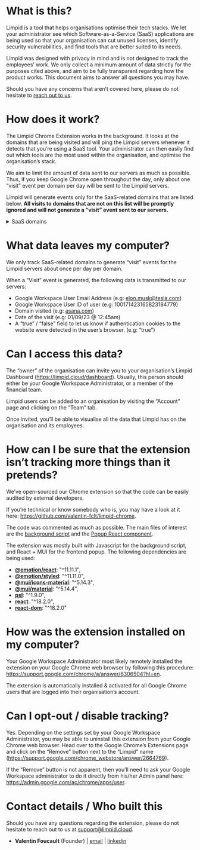 # What is this?

Limpid is a tool that helps organisations optimise their tech stacks. We let your administrator see which Software-as-a-Service (SaaS) applications are being used so that your organisation can cut unused licenses, identify security vulnerabilities, and find tools that are better suited to its needs.

Limpid was designed with privacy in mind and is not designed to track the employees’ work. We only collect a minimum amount of data strictly for the purposes cited above, and aim to be fully transparent regarding how the product works. This document aims to answer all questions you may have.

Should you have any concerns that aren’t covered here, please do not hesitate to [reach out to us](mailto:support@limpid.cloud).

# How does it work?

The Limpid Chrome Extension works in the background. It looks at the domains that are being visited and will ping the Limpid servers whenever it detects that you’re using a SaaS tool. Your administrator can then easily find out which tools are the most used within the organisation, and optimise the organisation’s stack.

We aim to limit the amount of data sent to our servers as much as possible. Thus, if you keep Google Chrome open throughout the day, only about one “visit” event per domain per day will be sent to the Limpid servers.

Limpid will generate events only for the SaaS-related domains that are listed below. **All visits to domains that are not on this list will be promptly ignored and will not generate a “visit” event sent to our servers.**

<details>
  <summary>SaaS domains</summary>
  '0xcert.org',
  '100hires.com',
  '10to8.com',
  '11sight.com',
  '12dsynergy.com',
  '17hats.com',
  '1edisource.com',
  '1password.com',
  '1pointinteractive.com',
  '24cevent.com',
  '24sessions.com',
  '24sevenoffice.com',
  '2steps.io',
  '360learning.com',
  '3clogic.com',
  '3cx.com',
  '3dquickplan.com',
  '3ds.com',
  '4mdg.com.br',
  '6clicks.com',
  '7shifts.com',
  '800response.com',
  '8x8.com',
  'a1enterprise.com',
  'abas-usa.com',
  'abine.com',
  'abowire.com',
  'absorblms.com',
  'abtasty.com',
  'abtesting.ai',
  'abyssale.com',
  'academyofmine.com',
  'acadle.com',
  'accelo.com',
  'accessibe.com',
  'accessplanit.com',
  'accordium.com',
  'accordlms.com',
  'accountingseed.com',
  'acctivate.com',
  'accuranker.com',
  'acefone.com',
  'acesoft.com',
  'acobot.ai',
  'acom.com',
  'acquia.com',
  'acrolinx.com',
  'acronis.com',
  'act-on.com',
  'act.com',
  'actito.com',
  'activation-studio.com',
  'activecampaign.com',
  'activecollab.com',
  'activeconversion.com',
  'activedemand.com',
  'activeprospect.com',
  'activetrail.com',
  'activitymessenger.com',
  'activtrak.com',
  'acumatica.com',
  'acumbamail.com',
  'adaoncloud.com',
  'adcreative.ai',
  'addsearch.com',
  'ademero.com',
  'adevi.io',
  'adhook.io',
  'adilo.com',
  'adjyle.com',
  'adobe.com',
  'adp.com',
  'adplorer.com',
  'adriel.io',
  'adsalesgenius.com',
  'adsaver.ua',
  'advancedcsg.net',
  'advantive.com',
  'adverity.com',
  'advisorstream.com',
  'advsyscon.com',
  'affise.com',
  'agari.com',
  'agency360.io',
  'agencyanalytics.com',
  'agencybloc.com',
  'agentleadpros.com',
  'agileblue.com',
  'agilecrm.com',
  'agiled.app',
  'agiloft.com',
  'agorainvestor.com',
  'agrawdata.com',
  'agrello.id',
  'aha.io',
  'ahrefs.com',
  'aimbetter.com',
  'aims.ai',
  'airbrake.io',
  'aircall.io',
  'airmanual.co',
  'airtable.com',
  'ais-web.com',
  'aiseo.ai',
  'aitrillion.com',
  'aiveo.ca',
  'akeneo.com',
  'akerolabs.com',
  'akeron.com',
  'albato.com',
  'albert.ai',
  'alboompro.com',
  'alertbot.com',
  'alertlogic.com',
  'alfresco.com',
  'algolia.com',
  'allocations.com',
  'alloysoftware.com',
  'allsorter.com',
  'allvuesystems.com',
  'alobees.com',
  'alphaservesp.com',
  'altair.com',
  'altamirahrm.com',
  'alternativesoft.com',
  'alteryx.com',
  'altospam.com',
  'altova.com',
  'altshare.com',
  'alumio.com',
  'amaka.com',
  'amandaai.com',
  'amazon.com',
  'amberscript.com',
  'amitego.com',
  'amiya.co.jp',
  'amplitude.com',
  'ams-photo-software.com',
  'anakage.com',
  'andromo.com',
  'animaapp.com',
  'animaker.com',
  'anodot.com',
  'answerrocket.com',
  'ansys.com',
  'anthology.com',
  'anyword.com',
  'apiant.com',
  'apiworx.com',
  'apix-drive.com',
  'apollo.io',
  'app-press.com',
  'appannie.com',
  'appen.com',
  'appfluence.com',
  'appfolioinvestmentmanagement.com',
  'appfusions.com',
  'appgate.com',
  'apphive.io',
  'appit4travel.com',
  'applicantpro.com',
  'applicantstack.com',
  'applixure.com',
  'apploi.com',
  'appmachine.com',
  'appmaker.xyz',
  'appmaster.io',
  'appomni.com',
  'appsatcloud.com',
  'appsbar.com',
  'appsecphoenix.com',
  'appsflyer.com',
  'appsheet.com',
  'appsignal.com',
  'appstylo.com',
  'apptega.com',
  'apptivo.com',
  'appviewx.com',
  'appypie.com',
  'appytech.it',
  'aprenet.es',
  'apryse.com',
  'apspayroll.com',
  'aptean.com',
  'aquent.com',
  'aquilon.com',
  'arca24.com',
  'arcanite.com.au',
  'archdesk.com',
  'archicrypt.de',
  'arcoro.com',
  'arcturustech.com',
  'arena.im',
  'aritic.com',
  'arlo.co',
  'artboard.studio',
  'articlefiesta.com',
  'artify.co',
  'artlist.io',
  'arvia.tech',
  'asana.com',
  'asinfo.com.ec',
  'asite.com',
  'askbrian.ai',
  'askjarvis.io',
  'askspoke.com',
  'aspg.com',
  'assessteam.com',
  'astera.com',
  'asteria.com',
  'atatus.com',
  'atera.com',
  'atlantic.net',
  'atlasmic.com',
  'atlassian.com',
  'atomicreach.com',
  'atos.net',
  'attendease.com',
  'attentive.com',
  'attributionapp.com',
  'au10tix.com',
  'audience-advantage.com',
  'aumni.fund',
  'aurea.com',
  'auryc.com',
  'auth0.com',
  'authlogics.com',
  'authoritas.com',
  'authsignal.com',
  'autocene.com',
  'autodesk.com',
  'automai.com',
  'automanager.com',
  'automationanywhere.com',
  'autoraptor.com',
  'avast.com',
  'avatier.com',
  'avature.net',
  'avaya.com',
  'avaza.com',
  'avidian.com',
  'avionte.com',
  'avochato.com',
  'avokaado.io',
  'awarego.com',
  'awarehq.com',
  'aweber.com',
  'awesomemotive.com',
  'axcient.com',
  'axcrypt.net',
  'axelor.com',
  'axerosolutions.com',
  'axioconcept.com',
  'axonic.net',
  'axonify.com',
  'axonius.com',
  'ayoa.com',
  'aysling.com',
  'azuredesk.co',
  'b2bgateway.net',
  'b2chat.io',
  'babelway.com',
  'backlight.dev',
  'backstopsolutions.com',
  'backupassist.com',
  'badgermapping.com',
  'badil.it',
  'bamboohr.com',
  'bannerboo.com',
  'banuba.com',
  'banyansecurity.io',
  'barco.com',
  'barkly.com',
  'barracuda.com',
  'basecamp.com',
  'bastionpass.com',
  'baxonsolutions.com',
  'bazo.io',
  'beaglesecurity.com',
  'beautiful.ai',
  'beefree.io',
  'beehivr.com',
  'beekeeper.io',
  'beepquest.com',
  'befunky.com',
  'belarc.com',
  'benchmarkemail.com',
  'benchmarkone.com',
  'bernieportal.com',
  'berrycast.com',
  'bespinlabs.com',
  'bettercloud.com',
  'betterproposals.io',
  'betterreports.com',
  'betterteam.com',
  'beyondidentity.com',
  'beyondtrust.com',
  'bigbluebutton.org',
  'bigcontacts.com',
  'bigin.com',
  'biglelegal.com',
  'bigmailer.io',
  'bigmarker.com',
  'bigtime.net',
  'billage.es',
  'billygrace.com',
  'binarymark.com',
  'bind.com.mx',
  'bindle.io',
  'bio-key.com',
  'biosig-id.com',
  'birdviewpsa.com',
  'bitdefender.com',
  'bitium.com',
  'bitrix24.com',
  'bitwarden.com',
  'bizautomation.com',
  'bizdata360.com',
  'bizimply.com',
  'bizlibrary.com',
  'bizmake.jp',
  'bizneo.com',
  'biznessapps.com',
  'bizzabo.com',
  'blackboard.com',
  'blackpointcyber.com',
  'blesk.ca',
  'bling.com.br',
  'blinksession.com',
  'bloomfire.com',
  'bloomreach.com',
  'blueboard.com',
  'blueink.com',
  'bluelinkerp.com',
  'bluenotesoftware.com',
  'bluescape.com',
  'blueskyelearn.com',
  'bluewinston.com',
  'blumira.com',
  'bmc.com',
  'board.com',
  'boardable.com',
  'boardvantage.com',
  'boltsaas.com',
  'bombbomb.com',
  'bookkeep.com',
  'boolebox.com',
  'boolv.tech',
  'boomi.com',
  'boomtownroi.com',
  'boondmanager.com',
  'boss-solutions.com',
  'botmind.io',
  'botmock.com',
  'botpress.com',
  'botstar.com',
  'box.com',
  'bqe.com',
  'brafton.com',
  'brainasoft.com',
  'braincert.com',
  'brainstorminc.com',
  'branch.io',
  'brandcrowd.com',
  'brandfolder.com',
  'brandlive.com',
  'brandwatch.com',
  'bravostudio.app',
  'breakcold.com',
  'breezy.hr',
  'brightedge.com',
  'brighthr.com',
  'brightinfo.com',
  'brightmove.com',
  'brightpearl.com',
  'briohr.com',
  'brivo.com',
  'broadcom.com',
  'brosix.com',
  'bryj.ai',
  'bspk.com',
  'btbventure.com',
  'bubble.io',
  'buffer.com',
  'builder.ai',
  'buildertrend.com',
  'buildfire.com',
  'buildpiper.com',
  'builtforteams.com',
  'bullhorn.com',
  'bunkerdb.com',
  'bunnyshell.com',
  'butterfly.ai',
  'buybuddy.co',
  'buzzboard.com',
  'buzzcast.com',
  'bynder.com',
  'bytedance.com',
  'bytescout.com',
  'byteseal.in',
  'bytraject.com',
  'c3m.io',
  'caazam.com',
  'cacti.net',
  'cadtalk.com',
  'caisoft.com',
  'cakeequity.com',
  'calamari.io',
  'calixa.io',
  'callaction.co',
  'callcenterstudio.com',
  'camdevelopment.com',
  'campaignmonitor.com',
  'campudus.com',
  'canapii.com',
  'canddi.com',
  'canfigure.net',
  'caniaserp.com',
  'caniphish.com',
  'canny.io',
  'canva.com',
  'canvasdraw.com',
  'canvasgfx.com',
  'canvasplanner.com',
  'capacity.com',
  'capboard.io',
  'capdesk.com',
  'caphyon.com',
  'capiche.io',
  'capsulecrm.com',
  'careerbuilder.com',
  'careerplug.com',
  'carta.com',
  'carto.com',
  'carts.guru',
  'cartstack.com',
  'casecamp.com',
  'casetext.com',
  'caspio.com',
  'cast.ai',
  'catonetworks.com',
  'catsone.com',
  'cauliflower.ai',
  'cayzu.com',
  'cdata.com',
  'cdesk.in',
  'cdkglobal.com',
  'ceeview.com',
  'cegid.com',
  'ceipal.com',
  'celigo.com',
  'celoxis.com',
  'celtra.com',
  'celum.com',
  'cerego.com',
  'ceridian.com',
  'ceropapel.mx',
  'ceros.com',
  'certainly.io',
  'certeurope.fr',
  'certinia.com',
  'cetecerp.com',
  'cezannehr.com',
  'cgsinc.com',
  'chamilo.org',
  'channable.com',
  'chanty.com',
  'chartbeat.com',
  'chartmogul.com',
  'chasma.io',
  'chatmeter.com',
  'checkmarx.com',
  'chef.io',
  'cheq.ai',
  'chilipiper.com',
  'choicely.com',
  'chronus.com',
  'churnzero.com',
  'ci-hub.com',
  'cidaas.com',
  'cin7.com',
  'cincel.digital',
  'cirrusinsight.com',
  'cisco.com',
  'cision.com',
  'claravine.com',
  'claris.com',
  'claritee.io',
  'claritysoft.com',
  'classe365.com',
  'classroomscreen.com',
  'cleancloud.io',
  'clearcompany.com',
  'clearpointstrategy.com',
  'clearscope.io',
  'clearslide.com',
  'cleartouch.in',
  'cleo.com',
  'clever-cloud.com',
  'cleverads.com',
  'clevermaps.io',
  'cleverstaff.net',
  'clevertap.com',
  'clicdata.com',
  'click2mail.com',
  'clickableLink',
  'clickdesigns.com',
  'clickdesk.com',
  'clickfunnels.com',
  'clickmeeting.com',
  'clicksign.com',
  'clicktale.com',
  'clicktime.com',
  'clickup.com',
  'clickworker.com',
  'cliengo.com',
  'clientpoint.net',
  'clipperz.is',
  'clixtell.com',
  'clockit.io',
  'clockshark.com',
  'close.com',
  'cloud-elements.com',
  'cloud.com',
  'cloud.google.com',
  'cloudboxinc.com',
  'cloudbric.com',
  'cloudcall.com',
  'cloudcodes.com',
  'cloudflare.com',
  'cloudm.co',
  'cloudmonix.com',
  'cloudnowtech.com',
  'cloudpresenter.com',
  'cloudradial.com',
  'cloudwize.io',
  'club-os.com',
  'clubhouse.io',
  'clumio.com',
  'clustdoc.com',
  'cluvio.com',
  'cmicglobal.com',
  'cnvs.online',
  'coastapp.com',
  'cocosign.com',
  'codaintelligence.com',
  'code-troopers.com',
  'codemash.io',
  'codescene.com',
  'codesignal.com',
  'codoozer.com',
  'cognigy.com',
  'cohesity.com',
  'coho.ai',
  'coi.ng',
  'coins-global.com',
  'collaboard.app',
  'collavate.com',
  'collegeone.net',
  'combohr.com',
  'comcast.com',
  'comeet.com',
  'comet.ml',
  'cometbackup.com',
  'comm100.com',
  'commandbar.com',
  'commercient.com',
  'commonoffice.com',
  'communitybrands.com',
  'competitors.app',
  'compliancy-group.com',
  'comptrak.com',
  'computerguidance.com',
  'computershare.com',
  'computrabajo.com',
  'comscore.com',
  'conceptboard.com',
  'conceptomovil.com',
  'concordnow.com',
  'conductor.com',
  'conectasuite.com',
  'conexed.com',
  'confetti.events',
  'conga.com',
  'connectandsell.com',
  'connecteam.com',
  'connectif.ai',
  'connective.eu',
  'connectpointz.com',
  'connectwise.com',
  'conquer.io',
  'conrep.com',
  'consolto.com',
  'consolve.com',
  'constapps.com',
  'constructiononline.com',
  'contactmonkey.com',
  'contactpigeon.com',
  'contactually.com',
  'conte.ai',
  'contentful.com',
  'contentin.io',
  'contentkingapp.com',
  'contently.com',
  'contentpace.com',
  'contentsquare.com',
  'contentstudio.io',
  'contractbook.com',
  'contractify.be',
  'contractsafe.com',
  'conversios.io',
  'convertapi.com',
  'convertcart.com',
  'convertize.com',
  'convertkit.com',
  'convex.com',
  'convirza.com',
  'convoso.com',
  'coorpacademy.com',
  'coosto.com',
  'copilotai.com',
  'copper.com',
  'copy.ai',
  'copymate.app',
  'corefactors.in',
  'corel.com',
  'cornerstoneondemand.com',
  'coro.net',
  'corpia.com.br',
  'corporify.com',
  'coschedule.com',
  'couchbase.com',
  'count.ly',
  'counta.com',
  'counterpath.com',
  'covve.com',
  'cozyroc.com',
  'crankwheel.com',
  'crashplan.com',
  'crazyegg.com',
  'creabl.com',
  'creacompo.com',
  'creasquare.io',
  'creatio.com',
  'creativeedgesoftware.com',
  'creatopy.com',
  'crelate.com',
  'crello.com',
  'crestsolution.com',
  'crewapp.com',
  'crisp.chat',
  'criteriacorp.com',
  'crono.one',
  'crowdstrike.com',
  'cruiserinteractive.com.au',
  'cultureamp.com',
  'currentware.com',
  'customappbuild.com',
  'customer.io',
  'customerly.io',
  'customers.ai',
  'cuvama.com',
  'cvviz.com',
  'cyberark.com',
  'cybeready.com',
  'cyberfox.com',
  'cyberhoot.com',
  'cyberimpact.com',
  'cyberoo.com',
  'cyclr.com',
  'cygnet-infotech.com',
  'cylance.com',
  'cylock.tech',
  'cypherlearning.com',
  'cystack.net',
  'cytecsolutions.com',
  'd-velop.de',
  'd2l.com',
  'd3mnetworks.com',
  'daappa.com',
  'dailybot.com',
  'dailymotion.com',
  'daisee.com',
  'daito.io',
  'dameware.com',
  'darktrace.com',
  'dashlane.com',
  'dashly.io',
  'data-be.at',
  'databloom.ai',
  'databox.com',
  'dataddo.com',
  'datadoghq.com',
  'datadome.co',
  'datafeedwatch.com',
  'dataiku.com',
  'datamarket.com.tr',
  'datapine.com',
  'dataroid.com',
  'datastories.com',
  'datingsoftware.com',
  'datylon.com',
  'daxium.com',
  'daxtra.com',
  'dbeaver.com',
  'dbxtra.com',
  'dcatalog.com',
  'dealertrack.com',
  'dealfront.com',
  'dealroom.net',
  'debmedia.com',
  'deel.com',
  'deepbrain.io',
  'deepl.com',
  'deepser.com',
  'dekkosecure.com',
  'delesign.com',
  'delinea.com',
  'deliveryslip.com',
  'deltek.com',
  'deluxe.com',
  'demandjump.com',
  'demodesk.com',
  'demopad.com',
  'deon.de',
  'deputy.com',
  'descartes.com',
  'describely.ai',
  'deselect.io',
  'designbold.com',
  'designcap.com',
  'designer.io',
  'designimo.com',
  'designkiki.com',
  'designrr.io',
  'designs.ai',
  'designwizard.com',
  'desk-net.com',
  'deskera.com',
  'deskero.com',
  'deskpro.com',
  'desku.io',
  'desygner.com',
  'devada.com',
  'devart.com',
  'devolutions.net',
  'devtodev.com',
  'dflabs.com',
  'dglegacy.com',
  'dialpad.com',
  'didacte.com',
  'diezsoftware.com',
  'digdash.com',
  'digio.in',
  'digioh.com',
  'digisigner.com',
  'digistre.com',
  'digitalbulls.com',
  'digitalchalk.com',
  'digitalsamba.com',
  'digitalsignage-templates.com',
  'digstack.com',
  'dineflow.se',
  'direction.com',
  'directmailmac.com',
  'directus.io',
  'discoveredats.com',
  'divvyhq.com',
  'dixa.com',
  'dloop.co',
  'dnif.it',
  'dnsfilter.com',
  'docebo.com',
  'dochipo.com',
  'docova.com',
  'docparser.com',
  'docsales.com',
  'docsend.com',
  'docsify.net',
  'docuphase.com',
  'docuscanpro.com',
  'docusign.com',
  'docuware.com',
  'docverify.com',
  'doist.com',
  'dojoit.com',
  'dolibarr.org',
  'domo.com',
  'donedone.com',
  'donesafe.com',
  'dooly.ai',
  'dotcom-monitor.com',
  'dotdigital.com',
  'dotimely.com',
  'dotin.us',
  'doubleclick.net',
  'douncommongood.com',
  'draft.io',
  'draftbit.com',
  'dragapp.com',
  'dreamapply.com',
  'dreamdata.io',
  'dreamfactory.com',
  'drift.com',
  'drip.com',
  'drivepassword.com',
  'drivestrike.com',
  'droconut.com',
  'dropbox.com',
  'droplet.io',
  'droptrack.com',
  'dru-id.com',
  'druva.com',
  'dteckt.com',
  'dubb.com',
  'duolingo.com',
  'dxo.com',
  'dxr.co.jp',
  'dynamosoftware.com',
  'dynatrace.com',
  'e-days.com',
  'e-sign.co.uk',
  'e-trust.com.br',
  'eagle.cool',
  'ease.com',
  'easel.ly',
  'easil.com',
  'easy-lms.com',
  'easyflow.io',
  'easyhire.me',
  'easyvista.com',
  'eatngage.com',
  'ebanqo.com',
  'ebasetech.com',
  'ebsta.com',
  'echo360.com',
  'echobox.com',
  'echolon.de',
  'ecisolutions.com',
  'eclincher.com',
  'ecosystems.us',
  'ecounterp.com',
  'eddy.com',
  'edmingle.com',
  'edsby.com',
  'edudip.com',
  'edvance360.com',
  'edx.org',
  'efaxcorporate.com',
  'efficy.com',
  'efirma.com',
  'efrontlearning.com',
  'egnyte.com',
  'ehabilis.es',
  'eiplat.com',
  'ekr.it',
  'elabnext.com',
  'elastic.co',
  'elasticemail.com',
  'elay.io',
  'eldison.com',
  'elecosoft.com',
  'electric.ai',
  'electroneek.com',
  'elephas.app',
  'elevatus.io',
  'elisiontec.com',
  'eliteseller.com',
  'ellucian.com',
  'elm.dev',
  'elmosoftware.com.au',
  'elmstreettechnology.com',
  'eloomi.com',
  'elsaspeak.com',
  'eluvium.info',
  'elysys.com',
  'emaillistverify.com',
  'emailmanager.com',
  'emailoctopus.com',
  'embluemail.com',
  'emclient.com',
  'emfluence.com',
  'emlen.io',
  'employeenavigator.com',
  'employmenthero.com',
  'empowerid.com',
  'empuls.io',
  'emudhra.com',
  'enadoc.com',
  'encharge.io',
  'encodable.com',
  'encyro.com',
  'engagebay.com',
  'engagedly.com',
  'engagez.com',
  'enginsight.com',
  'engomo.com',
  'enhancesoft.com',
  'enpass.io',
  'ensodata.com',
  'enterpryze.com',
  'entriwise.com',
  'entrust.com',
  'envato.com',
  'envoke.com',
  'epaypolicy.com',
  'epicor.com',
  'eploy.co.uk',
  'epromis.net',
  'epsagon.com',
  'epssw.com',
  'eqs.com',
  'equally.ai',
  'equify.eu',
  'equityeffect.com',
  'equp.com',
  'eqvista.com',
  'ermetic.com',
  'erpag.com',
  'escala.com',
  'esecuredocs.com',
  'eset.com',
  'eskill.com',
  'esmgrp.com',
  'esofttools.com',
  'espatial.com',
  'esri.com',
  'essentialpim.com',
  'estoremedia.com',
  'eurostepdigital.com',
  'evalinator.com',
  'evenium.com',
  'eventonapp.com',
  'eventtia.com',
  'evernote.com',
  'eversign.com',
  'evie.ai',
  'evisions.com',
  'evolv.ai',
  'evolveip.net',
  'evolveum.com',
  'evyy.net',
  'eway-crm.com',
  'exceed.ai',
  'excelway.co',
  'exelare.com',
  'exelatech.com',
  'exgen.co.jp',
  'exoplatform.com',
  'exostar.com',
  'expandable.com',
  'expertvoice.com',
  'explorance.com',
  'exponentiateam.com',
  'extellio.com',
  'extensiv.com',
  'extrahop.com',
  'eyeson.team',
  'eztalks.com',
  'fabricadeaplicativos.com.br',
  'facebook.com',
  'facelift-bbt.com',
  'faceup.com',
  'factorialhr.com',
  'factors.ai',
  'farseer.io',
  'fastpasscorp.com',
  'faveohelpdesk.com',
  'favro.com',
  'fbapp.us',
  'fcx.com.au',
  'feedly.com',
  'feedonomics.com',
  'feedotter.com',
  'fellow.app',
  'feriavirtualweb.co',
  'fieldservio.com',
  'fieldshare.io',
  'figma.com',
  'figure.com',
  'fileinvite.com',
  'filestage.io',
  'finlab.com',
  'finlistics.com',
  'finotes.com',
  'firealpaca.com',
  'firedrum.com',
  'firefishsoftware.com',
  'fireflyapp.com',
  'firmex.com',
  'firmwater.com',
  'firstscreenme.com',
  'fishbowlinventory.com',
  'fivetran.com',
  'flagsmith.com',
  'flashstart.com',
  'flatfrog.com',
  'fleep.io',
  'flexitive.com',
  'flinto.com',
  'flippingbook.com',
  'flipsnack.com',
  'float.com',
  'flock.co',
  'flockjay.com',
  'flodesk.com',
  'floreysoft.net',
  'flowapp.com',
  'flowbooster.io',
  'flowfinity.com',
  'flowlu.com',
  'flowpaper.com',
  'flowup.com',
  'fluix.io',
  'focalscope.com',
  'focussoftnet.com',
  'foleon.com',
  'followupcrm.com',
  'forestadmin.com',
  'forgerock.com',
  'forghetti.com',
  'form.com',
  'formalms.org',
  'formdr.com',
  'formotus.com',
  'formsonfire.com',
  'formstack.com',
  'fornetix.com',
  'forterro.com',
  'fortinet.com',
  'fortra.com',
  'fortress-identity.com',
  'fotor.com',
  'fountain.com',
  'fourth.com',
  'foxhire.com',
  'foxitsoftware.com',
  'foxpass.com',
  'framework360.it',
  'franconnect.com',
  'frappe.io',
  'frase.io',
  'freeagentcrm.com',
  'freeconferencecall.com',
  'freedcamp.com',
  'freepikcompany.com',
  'freshlime.com',
  'freshmail.com',
  'freshworks.com',
  'frizbit.com',
  'froged.ai',
  'front.com',
  'frontegg.com',
  'fullcontact.com',
  'fuller-inc.com',
  'fullfree.jp',
  'fullstory.com',
  'functionfox.com',
  'functionpoint.com',
  'fundrbird.com',
  'funnel.io',
  'funnelscience.com',
  'funnelytics.io',
  'furious-squad.com',
  'fusionauth.io',
  'futureblink.com',
  'ga-insights.com',
  'gaconnector.com',
  'gain.pro',
  'gainapp.com',
  'gainsight.com',
  'galileosuite.com',
  'galorath.com',
  'gammadyne.com',
  'ganttpro.com',
  'ganttproject.biz',
  'gatekeepersecurity.com',
  'gatlabs.com',
  'gcorelabs.com',
  'geckoboard.com',
  'geekbot.io',
  'geetest.com',
  'genei.io',
  'genesys.com',
  'geniuserp.com',
  'germainux.com',
  'gestionalesulweb.it',
  'gestionix.com',
  'getaccept.com',
  'getadministrate.com',
  'getastra.com',
  'getbeamer.com',
  'getcake.com',
  'getcanopy.com',
  'getcardify.com',
  'getcaret.com',
  'getcloudapp.com',
  'getcompass.ai',
  'getedara.com',
  'getflow.com',
  'getgist.com',
  'getgrasp.com',
  'getguru.com',
  'getharvest.com',
  'gethorizon.net',
  'getid.ee',
  'getinsign.de',
  'getk3.com',
  'getkahoot.com',
  'getmailbird.com',
  'getmanta.com',
  'getquickpass.com',
  'getresponse.com',
  'getscl.com',
  'getscreen.me',
  'getsignature.com.au',
  'getsling.com',
  'getsocial.io',
  'getvymo.com',
  'getweave.com',
  'ghostery.com',
  'gimp.org',
  'gitguardian.com',
  'github.com',
  'gitlab.com',
  'givainc.com',
  'gladly.com',
  'glassboxdigital.com',
  'glasshive.com',
  'glew.io',
  'glisser.com',
  'globacap.com',
  'globalmeet.com',
  'globalshares.com',
  'globalshopsolutions.com',
  'globalsuite.es',
  'globi.ca',
  'glorify.com',
  'glueup.com',
  'gmass.co',
  'gmelius.com',
  'go-maestro.com',
  'go2vanguard.com',
  'go4clic.com',
  'gobrunch.com',
  'goconsensus.com',
  'godaddy.com',
  'godmarc.com',
  'gofirefly.io',
  'goformz.com',
  'gofrugal.com',
  'gogoguest.com',
  'goguardian.com',
  'gohappyhub.com',
  'gohighlevel.com',
  'gohire.io',
  'gold-vision.com',
  'gong.io',
  'gonitro.com',
  'goodbarber.com',
  'goodday.work',
  'google.com',
  'gorgias.io',
  'gorillastack.com',
  'goskills.com',
  'gosquared.com',
  'goto.com',
  'gotomypc.com',
  'govos.com',
  'gox.ai',
  'graficto.com',
  'grapecity.com',
  'graphtech.ai',
  'graphy.com',
  'greenhouse.com',
  'greenrope.com',
  'greenshades.com',
  'grepsr.com',
  'gretxp.com',
  'greythr.com',
  'grobiz.app',
  'groove.co',
  'groovehq.com',
  'groupboard.com',
  'groupgreeting.com',
  'groupmap.com',
  'grow.com',
  'growthgenius.com',
  'growthmarketingpro.com',
  'gruveo.com',
  'gseducativas.com',
  'guard.io',
  'guardrails.io',
  'guidebook.com',
  'gurucan.com',
  'gust.com',
  'gusto.com',
  'gynzy.com',
  'hackerone.com',
  'hackerrank.com',
  'haldergroup.com',
  'haloitsm.com',
  'halopsa.com',
  'halsimplify.com',
  'happierleads.com',
  'happyfox.com',
  'harmonize.ai',
  'harmonizehq.com',
  'hashicorp.com',
  'hckrt.com',
  'hcltechsw.com',
  'healthstream.com',
  'heap.io',
  'heightsplatform.com',
  'heimdalldata.com',
  'heimdalsecurity.com',
  'hellogm.com',
  'helpcrunch.com',
  'helplightning.com',
  'helpscout.com',
  'helpshift.com',
  'helpspace.com',
  'helpwise.io',
  'hevodata.com',
  'hexagon.com',
  'heybase.io',
  'heylogin.com',
  'heyoliver.com',
  'heysummit.com',
  'hibob.com',
  'hibox.co',
  'hiddenbrains.com',
  'hidglobal.com',
  'higherlogic.com',
  'higherone.com',
  'highrisehq.com',
  'highspot.com',
  'hipaavideo.net',
  'hippovideo.io',
  'hireology.com',
  'hireroad.com',
  'hirevue.com',
  'hiringthing.com',
  'hitachi-id.com',
  'hitachivantara.com',
  'hive.com',
  'hiverhq.com',
  'hockeystack.com',
  'holistics.io',
  'holmsecurity.com',
  'homains.eu',
  'honeybeebase.com',
  'honeybook.com',
  'honeycomb.io',
  'hookle.net',
  'hootsuite.com',
  'hopin.com',
  'hornetsecurity.com',
  'hoshinplan.com',
  'hostedgraphite.com',
  'hotjar.com',
  'houzz.com',
  'hoylu.com',
  'hpe.com',
  'hrcloud.com',
  'hrdirect.com',
  'hrnest.io',
  'hrpartner.io',
  'hrperformancesolutions.net',
  'hsi.com',
  'hubilo.com',
  'hubs.la',
  'hubs.ly',
  'hubspot.com',
  'hubstaff.com',
  'huddleiq.com',
  'human.marketing',
  'humanfirst.ai',
  'humantrends.es',
  'humi.ca',
  'hunter.io',
  'huntress.com',
  'hushmail.com',
  'hybrid.chat',
  'hycu.com',
  'hygger.io',
  'hyland.com',
  'hypervault.co',
  'hyperverge.co',
  'hypi.io',
  'i-vertix.com',
  'ibabs.eu',
  'ibispaint.com',
  'ibm.com',
  'iboss.com',
  'ibuildapp.com',
  'icims.com',
  'icons8.com',
  'icontact.com',
  'id.me',
  'idagent.com',
  'ideaonce.com',
  'idemeum.com',
  'idenfy.com',
  'identillect.com',
  'identimetrics.net',
  'idera.com',
  'idiomatic.io',
  'idm365.com',
  'idmerit.com',
  'idonethis.com',
  'idsync.com',
  'ifs.com',
  'ifttt.com',
  'igear.com',
  'ignitionapp.com',
  'igoodworks.com',
  'ihasco.co.uk',
  'ikraftsolutions.com',
  'ilantus.com',
  'ilovepdf.com',
  'imind.com',
  'importomatic.com',
  'importyeti.com',
  'imprivata.com',
  'improvado.io',
  'imscram.com',
  'in-recruiting.com',
  'inbenta.com',
  'incapsula.com',
  'incidentiq.com',
  'indeed.com',
  'indeni.com',
  'indicative.com',
  'indico.io',
  'indigodqm.com',
  'indusface.com',
  'ine.com',
  'inetsoft.com',
  'inevent.com',
  'inewsletter.co',
  'infegy.com',
  'infimasec.com',
  'infinite.com',
  'infinitekind.com',
  'influitive.com',
  'info-tech.com.au',
  'infoflosolutions.com',
  'infogix.com',
  'infopulse.com',
  'infor.com',
  'informatica.com',
  'infosistema.com',
  'infragistics.com',
  'infrarisk.com',
  'ingrammicroservices.com',
  'inhubber.com',
  'inkoop.io',
  'inkscape.org',
  'inlyse.com',
  'innertrends.com',
  'inriver.com',
  'insiderealestate.com',
  'insideview.com',
  'insightech.com',
  'insightful.io',
  'insightly.com',
  'insightsoftware.com',
  'insightsquared.com',
  'inspectlet.com',
  'instantdrag.com',
  'instantlogodesign.com',
  'instantly.design',
  'instapage.com',
  'instaval.co',
  'instructure.com',
  'insync.co.in',
  'intacct.com',
  'intalio.com',
  'integrate.com',
  'integrate.io',
  'integratecloud.com',
  'integrityadvocate.com',
  'intema.ca',
  'interacty.me',
  'intercom.com',
  'interfaceware.com',
  'intermedia.com',
  'internal.io',
  'internetvista.com',
  'interstis.fr',
  'inteum.com',
  'intia.fr',
  'intrahub.ch',
  'intralinks.com',
  'introhive.com',
  'intuiface.com',
  'intuit.com',
  'intuitivepassword.com',
  'intuto.com',
  'investorintelligence.io',
  'invgate.com',
  'invicti.com',
  'invisionapp.com',
  'involve.me',
  'inxmail.de',
  'iongroup.com',
  'ionos.com',
  'iotum.com',
  'ipapi.co',
  'ipegs.co.uk',
  'ipevo.com',
  'ipinfo.io',
  'ipqualityscore.com',
  'irfanview.com',
  'iris-works.com',
  'irj.io',
  'iron.io',
  'ironvest.com',
  'isdecisions.com',
  'islonline.com',
  'isolvedhcm.com',
  'ispringsolutions.com',
  'issuetrak.com',
  'issuu.com',
  'isupport.com',
  'iterable.com',
  'itglue.com',
  'itrsgroup.com',
  'itrust.fr',
  'itsmine.io',
  'itspl.com',
  'jahia.com',
  'jamf.com',
  'jamio.com',
  'jasper.ai',
  'jazzhr.com',
  'jeffreyai.com',
  'jepto.com',
  'jestor.com',
  'jetwebinar.com',
  'jibb.ai',
  'jibble.io',
  'jijitechnologies.com',
  'jiminny.com',
  'jio.com',
  'jitbit.com',
  'jitsi.org',
  'jitter.video',
  'jitterbit.com',
  'jmp.com',
  'jobadder.com',
  'jobdiva.com',
  'jobilla.com',
  'jobin.cloud',
  'jobnimbus.com',
  'jobsoid.com',
  'jobtoolz.com',
  'jobvite.com',
  'join.com',
  'joinassembly.com',
  'joinblink.com',
  'joinhomebase.com',
  'jolt.com',
  'jonasconstruction.com',
  'jostle.me',
  'jotform.com',
  'jscrambler.com',
  'judo.app',
  'jump-technology.com',
  'jumpcloud.com',
  'jumpshare.com',
  'jumpstory.com',
  'junglescout.com',
  'jungo.ai',
  'junipersquare.com',
  'jupiterone.io',
  'justcall.io',
  'justlogin.com',
  'justworks.com',
  'jwplayer.com',
  'kallidus.com',
  'kaltura.com',
  'kamae.fr',
  'kamzan.com',
  'kanbanchi.com',
  'kanbanize.com',
  'kanbantool.com',
  'kangaroorewards.com',
  'kaniglobal.com',
  'kannu.com',
  'kantata.com',
  'kapturecrm.com',
  'karbonhq.com',
  'kaseya.com',
  'katanamrp.com',
  'katipult.com',
  'kawak.net',
  'keap.com',
  'keatext.ai',
  'keboola.com',
  'keepass.info',
  'keepassx.org',
  'keepassxc.org',
  'keepersecurity.com',
  'keepit.com',
  'keepsolid.com',
  'keeunit.de',
  'keka.com',
  'kekker.com',
  'keldairhr.com',
  'kennected.org',
  'kentico.com',
  'ketosoftware.com',
  'keyedin.com',
  'keyreel.io',
  'keyshot.com',
  'kickbox.com',
  'kickidler.com',
  'kickresume.com',
  'kickserv.com',
  'kineticdata.com',
  'kingswaysoft.com',
  'kintone.com',
  'kissflow.com',
  'kissmetricshq.com',
  'kixie.com',
  'klaviyo.com',
  'klaxoon.com',
  'klenty.com',
  'klickpages.com.br',
  'klipfolio.com',
  'klippa.com',
  'kloudle.com',
  'knime.org',
  'knowledgelake.com',
  'knowledgenet.ai',
  'knowliah.com',
  'kochava.com',
  'kodika.io',
  'kogerusa.com',
  'kommo.com',
  'kompyte.com',
  'koncert.com',
  'konnectzit.com',
  'kontentino.com',
  'kraljevic.technology',
  'krtra.com',
  'kryptel.com',
  'kudos.com',
  'kumulos.com',
  'kushim.vc',
  'kustomer.com',
  'kylas.io',
  'kymatio.com',
  'kyubit.com',
  'labcollector.com',
  'labidesk.com',
  'lagrowthmachine.com',
  'lansa.com',
  'latitudecg.com',
  'lattice.com',
  'launchdarkly.com',
  'layer2solutions.com',
  'ldaptive.com',
  'lead411.com',
  'leadbyte.co.uk',
  'leadfluxmartech.com',
  'leadfox.co',
  'leadlander.com',
  'leadliaison.com',
  'leadsigma.com',
  'leadspicker.com',
  'leadsquared.com',
  'leadsrx.com',
  'leady.com',
  'leafio.ai',
  'leapmade.com',
  'leapsome.com',
  'learndash.com',
  'learningstone.com',
  'learningstream.com',
  'learnupon.com',
  'learnworlds.com',
  'ledgy.com',
  'legalesign.com',
  'legapass.com',
  'lekh.app',
  'lemlist.com',
  'leoforce.com',
  'lessannoyingcrm.com',
  'lever.co',
  'levitate.ai',
  'liberomeet.io',
  'libraesva.com',
  'librato.com',
  'lifeboat.jp',
  'lifesize.com',
  'lightico.com',
  'lightricks.com',
  'liine.com',
  'limnu.com',
  'lineupr.com',
  'link-assistant.com',
  'linkavie.com',
  'linkedhelper.com',
  'linkedin.com',
  'linkfluence.com',
  'linkmybooks.com',
  'linkpoint360.com',
  'linx.software',
  'liondesk.com',
  'liquidplanner.com',
  'liquidtext.net',
  'listpartnersllc.com',
  'litmos.com',
  'lityx.com',
  'liveagent.com',
  'livechatinc.com',
  'livehelpnow.net',
  'livehive.com',
  'livehome3d.com',
  'liveoak.net',
  'liveramp.com',
  'livesession.io',
  'livestorm.co',
  'livewebinar.com',
  'loadimpact.com',
  'loadster.app',
  'lobster-world.com',
  'localboss.app',
  'localist.com',
  'localizejs.com',
  'lockself.com',
  'locoia.com',
  'logaster.com',
  'logicdata.com',
  'logicgate.com',
  'logicmonitor.com',
  'loginradius.com',
  'logmein.com',
  'logmeinrescue.com',
  'logmeonce.com',
  'logobee.com',
  'logonbox.com',
  'logoshuffle.com',
  'logpoint.com',
  'logrhythm.com',
  'logrocket.com',
  'logz.io',
  'longshot.ai',
  'looka.com',
  'lookout.com',
  'loom.com',
  'loomly.com',
  'looop.co',
  'loopedin.io',
  'loopup.com',
  'lotame.com',
  'lovo.ai',
  'loxo.co',
  'loyaltyoptions.com',
  'loyjoy.com',
  'ltgplc.com',
  'ltse.com',
  'lucid.co',
  'lucidagreements.com',
  'lucidchart.com',
  'lucidgrowth.com',
  'luckyorange.com',
  'lucy.ai',
  'luigisbox.com',
  'lumapps.com',
  'lumigo.io',
  'lumivero.com',
  'lunabee.studio',
  'lusha.com',
  'lyne.ai',
  'macwareinc.com',
  'madewithover.com',
  'madgicx.com',
  'magileads.com',
  'maglr.com',
  'magneticone.com',
  'magplus.com',
  'magrathea.eu',
  'maildesigner365.com',
  'mailerlite.com',
  'mailfence.com',
  'mailgun.com',
  'mailjet.com',
  'mailmonitor.com',
  'mailmunch.com',
  'mailrelay.com',
  'mailsdaddy.com',
  'mailtrack.io',
  'mailup.com',
  'majestic.com',
  'make.com',
  'makeshift.ca',
  'makestoryboard.com',
  'maketafi.com',
  'malwarebytes.com',
  'manageengine.com',
  'manatal.com',
  'mangoapps.com',
  'mangopractice.com',
  'manuonline.com',
  'mapbox.com',
  'mapbusinessonline.com',
  'mapmycustomers.me',
  'marbleflows.com',
  'marcom.com',
  'margcompusoft.com',
  'marinsoftware.com',
  'markcopy.ai',
  'marketcircle.com',
  'marketgoo.com',
  'marketing360.com',
  'marketingblocks.ai',
  'marketingmaster.io',
  'marketingminer.com',
  'marketmuse.com',
  'marmind.com',
  'marq.com',
  'marsello.com',
  'marvelapp.com',
  'mass-analytics.com',
  'massmailer.io',
  'massmailsoftware.com',
  'massmobileapps.com',
  'masterpassword.app',
  'material-ui.com',
  'matillion.com',
  'matomo.org',
  'mattermost.com',
  'maximizer.com',
  'maxprog.com',
  'mcafee.com',
  'mcquilleninteractive.com',
  'mdirector.net',
  'mediafly.com',
  'medialab.com',
  'mediamodifier.com',
  'mediaplatform.com',
  'mediaradar.com',
  'medtrainer.com',
  'meet.ps',
  'meetfox.com',
  'meethour.io',
  'meetingsphere.com',
  'meetmaps.com',
  'meetsales.io',
  'meetsoci.com',
  'meistertask.com',
  'meltingspot.io',
  'meltwater.com',
  'membroz.com',
  'menuzen.com',
  'merca.team',
  'mercadoturbo.com.br',
  'metabase.com',
  'metacompliance.com',
  'metadot.com',
  'metajuridico.com',
  'method.me',
  'metricly.com',
  'mheducation.com',
  'mhelpdesk.com',
  'mi9retail.com',
  'miclient.in',
  'microsoft.com',
  'microstrategy.com',
  'middleware.io',
  'mie-solutions.com',
  'mifiel.com',
  'mightynetworks.com',
  'mightyrecruiter.com',
  'mikmak.com',
  'mikogo.com',
  'milanote.com',
  'milvus.com.br',
  'mindmatrix.net',
  'mindscope.com',
  'mindtickle.com',
  'mindyourpass.io',
  'minervaknows.com',
  'miniorange.com',
  'mirantis.com',
  'miro.com',
  'missinglettr.com',
  'missiveapp.com',
  'mitarbeiter-app.de',
  'mitel.com',
  'mitratech.com',
  'mitto.com',
  'mixmax.com',
  'mixpanel.com',
  'mlabs.com.br',
  'mmcconvert.com',
  'mobile-text-alerts.com',
  'mobiprobe.com',
  'mobsted.com',
  'modjo.ai',
  'moduleq.com',
  'moengage.com',
  'mojomox.com',
  'mokapen.com',
  'monday.com',
  'mondayhero.io',
  'monitask.com',
  'monkeypod.io',
  'monograph.com',
  'monster.com',
  'monsterinsights.com',
  'monzacloud.com',
  'moodle.com',
  'moonmail.io',
  'moosend.com',
  'morrodata.com',
  'mosaicapp.com',
  'motadata.com',
  'motive.co',
  'mouseflow.com',
  'mowico.com',
  'moxtra.com',
  'moz.com',
  'mozenda.com',
  'mpzmail.com',
  'mrpeasy.com',
  'msbdocs.com',
  'msecure.com',
  'mulesoft.com',
  'mural.co',
  'mvine.com',
  'myaskai.com',
  'mybrandnewlogo.com',
  'mycena.co',
  'mydbsync.com',
  'mydocsafe.com',
  'myfirm360.com',
  'myhours.com',
  'myhubintranet.com',
  'myintervals.com',
  'mykademy.com',
  'myki.com',
  'mymusicstaff.com',
  'myob.com.au',
  'myofficeapps.com',
  'myoptimity.com',
  'myownconference.com',
  'myquest.co',
  'mystaffingpro.com',
  'mystudio.io',
  'mytime.com',
  'myworks.software',
  'n-able.com',
  'n8n.io',
  'na-at.com',
  'nabdsys.com',
  'nagios.org',
  'nakivo.com',
  'namely.com',
  'namirial.com',
  'nanosystems.it',
  'napoleoncat.com',
  'napta.io',
  'nativeteams.com',
  'naukrirms.com',
  'naverisk.com',
  'nazar.io',
  'nchsoftware.com',
  'ncontracts.com',
  'nectios.com',
  'neogov.com',
  'net-results.com',
  'netapp.com',
  'netbasequid.com',
  'netchex.com',
  'netcom.it',
  'netcorecloud.com',
  'netexplorer.fr',
  'nethunt.com',
  'netpresenter.com',
  'netrivals.com',
  'netskope.com',
  'netspring.io',
  'netsuite.com',
  'netsurion.com',
  'netwrix.com',
  'neuraltext.com',
  'neuroflash.com',
  'neuronsinc.com',
  'neuton.ai',
  'nevron.com',
  'newkajabi.com',
  'newrelic.com',
  'newrow.com',
  'nexmind.ai',
  'nextgensoftware.com',
  'nexthink.com',
  'nextroll.com',
  'nexvue.com',
  'nfina.com',
  'nfon.com',
  'nibelis.com',
  'niceincontact.com',
  'nicejob.com',
  'nifty.pm',
  'nimble.com',
  'nimbusweb.me',
  'ninjacat.io',
  'ninjaone.com',
  'ninjaseo.com',
  'nios4.com',
  'nirvashare.com',
  'nmsaas.com',
  'nokia.com',
  'nopaperforms.com',
  'nordlayer.com',
  'nordpass.com',
  'northspyre.com',
  'notably.ai',
  'notifyvisitors.com',
  'notion.so',
  'novastor.com',
  'nowcommerce.com',
  'nowsta.com',
  'nrby.com',
  'nthround.com',
  'nulab.com',
  'numetric.com',
  'nutcache.com',
  'nutshell.com',
  'nuvidio.com.br',
  'nymblr.com',
  'oauth.io',
  'obkio.com',
  'occupop.com',
  'ocean.io',
  'octopods.io',
  'octopuscrm.io',
  'odi-x.com',
  'odoo.com',
  'odysys.com',
  'officebooks.com',
  'officetree.com',
  'okta.com',
  'oktopost.com',
  'ololu.com.br',
  'omedym.com',
  'omniconnect.com',
  'omninola.com',
  'omnisend.com',
  'omotenashi-pms.com',
  'on24.com',
  'onboardmeetings.com',
  'oncord.com',
  'ondato.com',
  'oneappway.com',
  'onechatmessenger.com',
  'oneflow.com',
  'onehash.ai',
  'onehub.com',
  'oneidentity.com',
  'oneio.cloud',
  'onelogin.com',
  'onemob.com',
  'onepagecrm.com',
  'onesaas.com',
  'onescreensolutions.com',
  'onesignal.com',
  'onespan.com',
  'onetooneplus.com',
  'onewave.io',
  'onfido.com',
  'onit.com',
  'onlyoffice.com',
  'onpay.com',
  'onpepper.com',
  'onpipeline.com',
  'onstreammedia.com',
  'ontask.io',
  'ontraport.com',
  'ookla.com',
  'oorwin.com',
  'openai.com',
  'openasapp.net',
  'openboard.ch',
  'openbridge.it',
  'opencrm.co.uk',
  'opendo.fr',
  'openiam.com',
  'openproject.org',
  'opens.com.br',
  'opentext.com',
  'operto.com',
  'opscompass.com',
  'opsveda.com',
  'opsview.com',
  'optelos.com',
  'opteo.com',
  'optimizepress.com',
  'optimove.com',
  'optioincentives.no',
  'optiontrax.com',
  'oracle.com',
  'orangehrm.com',
  'orca.security',
  'orchestra.co.nz',
  'orchestry.com',
  'originsystems.co.za',
  'ortto.com',
  'othership.com',
  'oto.ai',
  'otrs.com',
  'outbrain.com',
  'outfunnel.com',
  'outgrow.co',
  'outplayhq.com',
  'outranking.io',
  'outreach.io',
  'overops.com',
  'ovh.com',
  'ownid.com',
  'owox.com',
  'oxcyon.com',
  'pabbly.com',
  'pacesuite.com',
  'pactsafe.com',
  'padlet.com',
  'paessler.com',
  'pagerduty.com',
  'pagetiger.com',
  'paladinpointofsale.com',
  'paloaltonetworks.com',
  'pancentric.com',
  'pandadoc.com',
  'pandasuite.com',
  'pandorafms.com',
  'panoply.io',
  'panorama.com',
  'panterranetworks.com',
  'pantheon.io',
  'papayaglobal.com',
  'paperflite.com',
  'paperless.io',
  'paperturn.com',
  'param.ai',
  'parapy.nl',
  'parentlocker.com',
  'parentsbooking.com',
  'parrotarmy.com',
  'partnertribe.com',
  'pass-locker.com',
  'passbolt.com',
  'passcamp.com',
  'passfindr.com',
  'passhulk.com',
  'passion1.tech',
  'passiosoft.com',
  'passman.co',
  'passpack.com',
  'passpilot.com',
  'passportal.com',
  'passwd.team',
  'password-depot.de',
  'password-find.com',
  'passwordboss.com',
  'passwordcockpit.com',
  'passwork.pro',
  'paychex.com',
  'paycom.com',
  'paycor.com',
  'paylocity.com',
  'paymoapp.com',
  'payrollpanda.my',
  'pcloud.com',
  'pcrecruiter.net',
  'pdcflow.com',
  'pdffiller.com',
  'peakboard.com',
  'pearlmountainsoft.com',
  'pec.it',
  'peekpro.com',
  'peerboard.com',
  'pega.com',
  'pencilspaces.com',
  'pendo.io',
  'peoplebookhr.com',
  'peopleforce.io',
  'peoplespheres.com',
  'peppercontent.io',
  'pepperdata.com',
  'peppybiz.com',
  'pereless.com',
  'perfecto.io',
  'perforce.com',
  'performyard.com',
  'perimeter81.com',
  'personio.de',
  'personyze.com',
  'pexip.com',
  'phaseware.com',
  'phished.io',
  'phishingbox.com',
  'phishingtackle.com',
  'phocassoftware.com',
  'phone.com',
  'phoneburner.com',
  'phonexa.com',
  'photoadking.com',
  'photopea.com',
  'photoscape.org',
  'phpcrudgenerator.com',
  'phrasee.co',
  'picreel.com',
  'pigeondocuments.com',
  'pingboard.com',
  'pingidentity.com',
  'pingsafe.com',
  'pinpointe.com',
  'pinpointhq.com',
  'pinpointinfo.com',
  'pinterest.com',
  'pipedrive.com',
  'pipefy.com',
  'pipegen.ai',
  'pipelinecrm.com',
  'pipelinersales.com',
  'pipl.com',
  'pitchbox.com',
  'piwik.pro',
  'pixarra.com',
  'pixelied.com',
  'pixelmator.com',
  'pixelpin.io',
  'pixlr.com',
  'pixso.net',
  'pkhub.io',
  'plandek.com',
  'planful.com',
  'planhat.com',
  'planplusonline.com',
  'plantanapp.com',
  'planview.com',
  'platform.ly',
  'pleasantsolutions.com',
  'pleexy.com',
  'plenadata.com',
  'plerdy.com',
  'plexxis.com',
  'ploomes.com',
  'plumbr.eu',
  'pluralsight.com',
  'pluralsight.com/flow',
  'plurilock.com',
  'plytix.com',
  'pobuca.com',
  'podia.com',
  'polarr.co',
  'polycom.com',
  'polymail.io',
  'polypm.com',
  'popl.co',
  'popsql.io',
  'poptin.com',
  'populi.co',
  'populr.me',
  'popupsmart.com',
  'portnox.com',
  'portswigger.net',
  'postermywall.com',
  'postplanner.com',
  'powermyanalytics.com',
  'practicepanther.com',
  'practiceprotectonline.com',
  'pragyaam.in',
  'predictiva.io',
  'preferredpatron.com',
  'pregiotek.com',
  'premier.io',
  'presspadapp.com',
  'preyproject.com',
  'prezi.com',
  'pricer24.com',
  'primepay.com',
  'prindustry.com',
  'printhuddle.com',
  'priority-software.com',
  'prisync.com',
  'privatise.com',
  'privy.com',
  'probely.com',
  'process.st',
  'productboard.com',
  'profi.io',
  'profiler.cloud',
  'profit.co',
  'profitero.com',
  'project.co',
  'projectmanager.com',
  'projectwizards.net',
  'proliant.com',
  'promo.ly',
  'promorepublic.com',
  'promys.com',
  'proofhub.com',
  'proshoperp.com',
  'prospectsoft.com',
  'prove.com',
  'provesrc.com',
  'proworkflow.com',
  'ptmind.com',
  'pulley.com',
  'pulseway.com',
  'pure360.com',
  'purelyhr.com',
  'push-ad.com',
  'pushsecurity.com',
  'putler.com',
  'pwdguard.com',
  'pyze.com',
  'qlik.com',
  'qmetry.com',
  'qooper.io',
  'qorusdocs.com',
  'quadient.com',
  'quadrant.com',
  'quadrantsec.com',
  'qualisign.com.br',
  'qualtrics.com',
  'qualys.com',
  'quantamixsolutions.com',
  'quantcast.com',
  'quanticfy.io',
  'quanticmind.com',
  'quantummetric.com',
  'quark.com',
  'quickbase.com',
  'quickstaffpro.com',
  'quicktext.im',
  'quire.io',
  'quixy.com',
  'qumulo.com',
  'quodd.com',
  'quoroom.com',
  'qwil.co',
  'qwilr.com',
  'qzzr.com',
  'r-studio.com',
  'radius.com',
  'radware.com',
  'ragic.com',
  'railsware.com',
  'raiseaticket.com',
  'rake.ai',
  'range.co',
  'rankactive.com',
  'rankingcoach.com',
  'rapidconsulting.com',
  'rapidops.com',
  'rapidspike.com',
  'ravetree.com',
  'raygun.com',
  'raynet.de',
  'raynetcrm.com',
  'razorpay.com',
  'rdbrck.com',
  'rdstation.com',
  'reachmail.com',
  'reachreporting.com',
  'readymag.com',
  'realdefen.se',
  'reallusion.com',
  'reallysimplesystems.com',
  'realtair.com',
  'realtaxtools.com',
  'realtrac.com',
  'reamaze.com',
  'recapped.io',
  'recombee.com',
  'recooty.com',
  'recright.com',
  'recruitcrm.io',
  'recruitee.com',
  'recruiterbox.com',
  'recruiterflow.com',
  'recruiteze.com',
  'recyclerguard.com',
  'redhat.com',
  'redislabs.com',
  'redmine.org',
  'redsift.com',
  'redwood.com',
  'reecall.com',
  'referrizer.com',
  'rejoiner.com',
  'relaythat.com',
  'relayto.com',
  'relias.com',
  'remake.com',
  'remarkety.com',
  'remo.co',
  'remotings.com',
  'renderplus.com',
  'replicated.com',
  'replicon.com',
  'reply.io',
  'reportei.com',
  'reportz.io',
  'reputation.com',
  'repzio.com',
  'resource-dynamics.com',
  'resourceguruapp.com',
  'resumate.com',
  'retargetlinks.com',
  'reteach.io',
  'revbits.com',
  'revenue.ai',
  'revenue.io',
  'revenuegrid.com',
  'reviewanalytics.io',
  'reviewsnap.com',
  'revulytics.com',
  'revv.so',
  'revver.com',
  'rewardgateway.com',
  'rhosys.ch',
  'rhubcom.com',
  'ribccs.com',
  'ricochet360.com',
  'rightbound.com',
  'rightinbox.com',
  'rightware.com',
  'ring4.com',
  'ringcaptcha.com',
  'ringcentral.com',
  'ringover.co.uk',
  'ringover.com',
  'ringy.com',
  'rippling.com',
  'risepeople.com',
  'riseup.ai',
  'riskledger.com',
  'rivery.io',
  'rizer.com.br',
  'roadmunk.com',
  'robly.com',
  'rock.so',
  'rockcontent.com',
  'rocket.chat',
  'rocketcyber.com',
  'rocketdocs.com',
  'rocketreach.co',
  'rockwellautomation.com',
  'rodgerssoftware.com',
  'roi4cio.com',
  'roivenue.com',
  'rollbar.com',
  'rosoftware.ro',
  'rotageek.com',
  'rpost.com',
  'rsa.com',
  'rublon.com',
  'rubrik.com',
  'rulex.ai',
  'rumble.studio',
  'runahr.com',
  'rundit.com',
  'runecast.com',
  'runrun.it',
  'rusticisoftware.com',
  'ryeboard.com',
  'ryver.com',
  'ryvit.com',
  'saaspass.com',
  'safe-in-cloud.com',
  'safedns.com',
  'safepass.me',
  'saferpass.net',
  'safetica.com',
  'sage.com',
  'sage300.com',
  'sailpoint.com',
  'salesbolt.com',
  'salesbook.com',
  'salesdirector.ai',
  'salesflare.com',
  'salesflow.io',
  'salesforce.com',
  'saleshandy.com',
  'saleslayer.com',
  'salesloft.com',
  'salesmanago.com',
  'salesnexus.com',
  'salesnow.com',
  'salesrabbit.com',
  'salesseek.net',
  'salessimplify.com',
  'salesvue.com',
  'salsify.com',
  'sam.ai',
  'sanako.com',
  'sanaru-net.com',
  'sankeyflowshow.com',
  'sankeyjourney.com',
  'sap.com',
  'saphyte.com',
  'saplinghr.com',
  'sapphireims.com',
  'sarbacane.com',
  'sas.com',
  'satisfilabs.com',
  'savage.si',
  'scal-e.com',
  'scalando.com',
  'scalenut.com',
  'scalify.com',
  'schoolbox.com.au',
  'schoology.com',
  'schoox.com',
  'scibids.com',
  'scientrix.com',
  'scoot.app',
  'scoro.com',
  'scoutapm.com',
  'scouttalenthq.com',
  'scratchpad.com',
  'screpy.com',
  'scribblemaps.com',
  'scrintal.com',
  'scytale.ai',
  'seagence.com',
  'sealit.id',
  'seamlessdesk.com',
  'sec4u.com.br',
  'secrethub.io',
  'securden.com',
  'secure-exchanges.com',
  'secureauth.com',
  'securedsigning.com',
  'securends.com',
  'securitize.io',
  'securityforeveryone.com',
  'securityjourney.com',
  'securityscorecard.com',
  'seczetta.com',
  'seedblink.com',
  'seedlegals.com',
  'seekingalpha.com',
  'segment.com',
  'seismic.com',
  'sellerassistant.app',
  'sellful.com',
  'selligent.com',
  'sellpoints.com',
  'sematext.com',
  'semplifai.it',
  'send2sign.net',
  'sendbuzz.io',
  'sender.net',
  'sendgrid.com',
  'sendible.com',
  'sendinblue.com',
  'sendlane.com',
  'sendpotion.com',
  'sendpulse.com',
  'sendx.io',
  'sentinelone.com',
  'sentrichr.com',
  'sentry.io',
  'sentrylogin.com',
  'senuto.com',
  'seotesteronline.com',
  'seranking.com',
  'serif.com',
  'serpyou.com',
  'sertifi.com',
  'servably.com',
  'serviceaide.com',
  'serviceform.com',
  'servicenow.com',
  'servicepilot.com',
  'servicetrace.com',
  'sesamesoftware.com',
  'sharearchiver.com',
  'sharefile.com',
  'sharepass.com',
  'shareworks.com',
  'sharpcloud.com',
  'sharpspring.com',
  'sherpadesk.com',
  'sherpany.com',
  'shiftboard.com',
  'shipworks.com',
  'shoobx.com',
  'shopia.ai',
  'shopney.co',
  'shortstack.com',
  'shoutem.com',
  'showcaseworkshop.com',
  'showell.com',
  'showpad.com',
  'shutterstock.com',
  'siber.com',
  'sibme.com',
  'sidemail.io',
  'siemens.com',
  'sigmacomputing.com',
  'signable.co.uk',
  'signaturely.com',
  'signaturit.com',
  'signeasy.com',
  'signiflow.com',
  'signix.com',
  'signmee.com',
  'signnow.com',
  'signority.com',
  'signotec.com',
  'signpdfonline.com',
  'signwell.com',
  'silversky.com',
  'silvon.com',
  'similarweb.com',
  'simple.io',
  'simpleanalytics.com',
  'simplecrm.com',
  'simplified.co',
  'simplotel.com',
  'simplycast.com',
  'simprogroup.com',
  'sinc.business',
  'sinefa.com',
  'singlestore.com',
  'singular.net',
  'sisense.com',
  'site24x7.com',
  'siteimprove.com',
  'sitelock.com',
  'siteware.com.br',
  'sizze.io',
  'sjv.io',
  'skai.io',
  'sketchapp.com',
  'sketchboard.io',
  'sketchbook.com',
  'skillsoft.com',
  'skillsurvey.com',
  'skribble.com',
  'skuid.com',
  'skylead.io',
  'skyprep.com',
  'skyword.com',
  'slack.com',
  'sleeknote.com',
  'slemma.com',
  'sleuth.io',
  'slickplan.com',
  'slicktext.com',
  'slintel.com',
  'smallpdf.com',
  'smapone.com',
  'smark.com.br',
  'smartaware.it',
  'smartbear.com',
  'smartkarrot.com',
  'smartlockr.eu',
  'smartlook.com',
  'smartly.io',
  'smartreach.io',
  'smartrecruiters.com',
  'smartrmail.com',
  'smartsearch.plus',
  'smartservicedesk.com',
  'smartsheet.com',
  'smartsoft.com.co',
  'smashinglogo.com',
  'smipin.com',
  'smith.ai',
  'snagajob.com',
  'snapapp.com',
  'snaplogic.com',
  'snappa.com',
  'snappii.com',
  'snov.io',
  'snowflake.com',
  'soax.com',
  'soba-project.com',
  'socialanimal.io',
  'socialchorus.com',
  'socialclimb.com',
  'sociamonials.com',
  'sococal.ai',
  'sococo.com',
  'socprime.com',
  'sodapdf.com',
  'sofka.com.co',
  'soft-o.com',
  'softbcom.de',
  'softdocs.com',
  'softerra.com',
  'softexpert.com',
  'softgarden.com',
  'softools.net',
  'softr.io',
  'softwareag.com',
  'softwareideas.net',
  'sofy.ai',
  'solarwinds.com',
  'solutionreach.com',
  'solve.app',
  'solvemate.com',
  'solverglobal.com',
  'sopro.io',
  'sorba.ch',
  'sosafe-awareness.com',
  'spce.com',
  'speakap.com',
  'specopssoft.com',
  'spectralops.io',
  'spendgo.com',
  'spidergap.com',
  'spiderstrategies.com',
  'spikenow.com',
  'spinbackup.com',
  'splashtop.com',
  'splunk.com',
  'spoke.app',
  'spotio.com',
  'spoton.com',
  'spott.ai',
  'springbig.com',
  'sprinklr.com',
  'sprinthub.com',
  'sprout.ph',
  'sproutloud.com',
  'sproutsocial.com',
  'sproutvideo.com',
  'spyfu.com',
  'squarespace.com',
  'squareup.com',
  'squeezely.tech',
  'squirrly.co',
  'srimax.com',
  'stackby.com',
  'stackify.com',
  'stackpath.com',
  'stackzone.com',
  'staffbase.com',
  'stageten.tv',
  'stamesoft.com',
  'stamplay.com',
  'starleaf.com',
  'starlims.com',
  'starmind.com',
  'startmeeting.com',
  'statcounter.com',
  'statii.co.uk',
  'statsig.com',
  'steganos.com',
  'sterlingtradingtech.com',
  'stickypassword.com',
  'storj.io',
  'stormboard.com',
  'storychief.io',
  'storyteq.com',
  'streak.com',
  'streamtime.net',
  'stripo.email',
  'striven.com',
  'studio3t.com',
  'stylearcade.com',
  'submit.com',
  'substrata.me',
  'successeve.com',
  'sugarcrm.com',
  'sumo.com',
  'sumologic.com',
  'superblocks.com',
  'superbuzz.io',
  'superchat.de',
  'supermetrics.com',
  'supernova.io',
  'superoffice.com',
  'supportbee.com',
  'supportbench.com',
  'surefirelocal.com',
  'surepayroll.com',
  'sutisoft.com',
  'svgator.com',
  'swaarm.com',
  'sweethive.com',
  'swiftcase.co.uk',
  'swiftcloud.ai',
  'swifterm.com',
  'swingsoftware.com',
  'swydo.com',
  'syftanalytics.com',
  'sylaps.com',
  'symphonysummit.com',
  'symtrax.com',
  'synage.com',
  'synametrics.com',
  'syncfusion.com',
  'syncplicity.com',
  'syncspider.com',
  'syncwithconnex.com',
  'synerion.com',
  'synersoft.in',
  'synopsys.com',
  'syntellis.com',
  'synthesia.io',
  'synup.com',
  'sysaid.com',
  'sysdevkalipso.com',
  'sysdig.com',
  'syslink.ch',
  'sysoptools.com',
  'syspro.com',
  'systancia.com',
  'systemax.jp',
  'systeme.io',
  'systemfrontier.com',
  'systemtools.com',
  'tagbox.io',
  'tailorbrands.com',
  'talana.com',
  'talend.com',
  'talentlms.com',
  'talentlyft.com',
  'talentnest.com',
  'talentrecruit.com',
  'talkspirit.com',
  'talkwalker.com',
  'talla.com',
  'tallemucrm.com',
  'tallysolutions.com',
  'talos360.co.uk',
  'tanda.co',
  'tangle.io',
  'tankstudios.ltd',
  'tapcart.co',
  'tapclicks.com',
  'tappla.com',
  'taptoweb.com',
  'targetbay.com',
  'targetprocess.com',
  'targit.com',
  'taskworld.com',
  'taxcalc.com',
  'taxomate.com',
  'tclab.it',
  'tcpsoftware.com',
  'tdminternacional.com',
  'teachable.com',
  'teacherease.com',
  'teachlr.com',
  'teachmint.com',
  'tealium.com',
  'teamaligned.com',
  'teamapp.com',
  'teamdesk.net',
  'teamdynamix.com',
  'teamgantt.com',
  'teamgate.com',
  'teamgo.co',
  'teamingway.com',
  'teampassword.com',
  'teamsid.com',
  'teamsoftware.com',
  'teamstack.com',
  'teamsupport.com',
  'teamtailor.com',
  'teamviewer.com',
  'teamwork.com',
  'techexcel.com',
  'technisupport.co',
  'techoctave.com',
  'techrev.us',
  'techscholar.com',
  'teclib.com',
  'telegram.org',
  'tellusant.com',
  'tempo.io',
  'tenacy.io',
  'tenfold.com',
  'teradata.com',
  'teramind.co',
  'tercept.com',
  'terminus.com',
  'ternair.com',
  'tesserinsights.com',
  'testgorilla.com',
  'testuff.com',
  'texta.ai',
  'textcortex.com',
  'textexpander.com',
  'texthubai.com',
  'textline.com',
  'textmetrics.com',
  'textus.com',
  'thanksroger.com',
  'tharstern.com',
  'the-ciru.com',
  'theaccessgroup.com',
  'thebizplanner.com',
  'thecodeguy.co.uk',
  'thedatavaluefactory.com',
  'theeye.io',
  'thelearning-lab.com',
  'themissionsuite.com',
  'thesaurus.ie',
  'thesprkl.io',
  'thetalentpool.co.in',
  'thinkific.com',
  'thisdata.com',
  'thomsonreuters.com',
  'thoughtindustries.com',
  'thoughtspot.com',
  'threatlocker.com',
  'threecolts.com',
  'thrivedesk.com',
  'thrivelearning.com',
  'thryv.com',
  'tidio.com',
  'tigerlrm.com',
  'tigerpawsoftware.com',
  'tiled.co',
  'tiledesk.com',
  'timebro.de',
  'timedoctor.com',
  'timetoast.com',
  'tines.io',
  'tinyurl.com',
  'titan.email',
  'titanhq.com',
  'titus.com',
  'toctoc.me',
  'todo.vu',
  'togetherplatform.com',
  'toggl.com',
  'toggle.global',
  'tonkean.com',
  'tools4ever.com',
  'topdesk.com',
  'topechelon.com',
  'topfunnel.co',
  'tophat.com',
  'topix.de',
  'topofmind.com',
  'topol.io',
  'totalbrokerage.com',
  'totaleto.com',
  'totalexpert.com',
  'totango.com',
  'totaralearning.com',
  'toucan.io',
  'toucantech.com',
  'touchify.io',
  'trackedhq.com',
  'tracker-rms.com',
  'trackvia.com',
  'tradingscreen.com',
  'traek.io',
  'trainanddevelop.ca',
  'traineaze.com',
  'trainual.com',
  'trakstar.com',
  'transactionpro.com',
  'transformify.org',
  'trato.io',
  'travitor.com',
  'treblle.com',
  'trellis.ag',
  'trello.com',
  'trend.io',
  'trendmicro.com',
  'trengo.com',
  'trevor.io',
  'tribalhabits.com',
  'trica.co',
  'tricent.com',
  'tricentis.com',
  'trillian.im',
  'trinet.com',
  'trisys.co.uk',
  'trueerp.com.au',
  'trueranker.com',
  'trujay.com',
  'truoi.com',
  'truora.com',
  'truscholar.io',
  'trusona.com',
  'tryretool.com',
  'trywingman.com',
  'tu-app.net',
  'tubesift.com',
  'tubics.com',
  'tuggerapp.com',
  'tune.com',
  'tupcan.com',
  'turbohire.co',
  'turbologo.com',
  'turtl.co',
  'tutor.org',
  'twilio.com',
  'twixlmedia.com',
  'two12.co',
  'tyasuite.com',
  'tykeinvest.com',
  'uattend.com',
  'uberflip.com',
  'ubiqsecurity.com',
  'udemy.com',
  'udutu.com',
  'uila.com',
  'uipath.com',
  'uizard.io',
  'ujet.co',
  'ukg.com',
  'ultatel.com',
  'ummense.com',
  'unanet.com',
  'unbounce.com',
  'unbouncepages.com',
  'uncat.com',
  'ungapped.com',
  'uniscon.com',
  'unitedlanguagegroup.com',
  'unito.io',
  'univention.com',
  'universign.com',
  'unypax.com.br',
  'upcontent.com',
  'uplandsoftware.com',
  'upmetrics.com',
  'upnify.com',
  'upsales.com',
  'upscale.ai',
  'upstock.io',
  'uptechvision.com',
  'uptime.com',
  'uptycs.com',
  'upvio.com',
  'useartemis.co',
  'usecure.io',
  'useinbox.com',
  'useinfluence.co',
  'usepastel.com',
  'useproof.com',
  'user.com',
  'useresponse.com',
  'userflow.com',
  'useriq.com',
  'usermaven.com',
  'userway.org',
  'uteach.io',
  'uxcam.com',
  'uxpin.com',
  'uxsniff.com',
  'uzio.com',
  'v2cloud.com',
  'vadesecure.com',
  'vairkko.com',
  'vaizle.com',
  'vajro.com',
  'validentry.com',
  'vanillasoft.com',
  'vantage-software.com',
  'varicent.com',
  'varonis.com',
  'vaultone.com',
  'vbout.com',
  'vcita.com',
  'vectera.com',
  'vectr.com',
  'veeam.com',
  'veedeeo.me',
  'vega-hr.com',
  'velneo.com',
  'velocify.com',
  'veloxy.io',
  'vendasta.com',
  'venngage.com',
  'ventture.com',
  'verdis.ai',
  'veriato.com',
  'veritone.com',
  'verizon.com',
  'vero.co',
  'verrisapp.com',
  'versaclouderp.com',
  'vesenda.com',
  'vestd.com',
  'vestorly.com',
  'vfairs.com',
  'viafoura.com',
  'vialect.com',
  'vicarius.io',
  'vicocom.com',
  'vidcruiter.com',
  'videoask.com',
  'videobolt.net',
  'videocom.com',
  'vidiv.com',
  'vidyard.com',
  'vidyo.com',
  'viewabo.com',
  'viewst.com',
  'vijilan.com',
  'vincere.io',
  'vingapp.com',
  'vipecloud.com',
  'vipre.com',
  'virtuagym.com',
  'virtualbadge.io',
  'viscous.com',
  'visily.ai',
  'visionhelpdesk.com',
  'visitor-analytics.io',
  'visitorqueue.com',
  'visme.co',
  'visualvisitor.com',
  'vitalhub.com',
  'vivahr.com',
  'vivantio.com',
  'vivifyideas.com',
  'vizologi.com',
  'vizury.com',
  'vlomni.com',
  'vmware.com',
  'vobesoft.com',
  'vogsy.com',
  'voiro.com',
  'vonage.com',
  'voucherify.io',
  'voxer.com',
  'vtex.com',
  'vtiger.com',
  'vultus.com',
  'vwo.com',
  'vyond.com',
  'vyper.io',
  'waaila.com',
  'wagepoint.com',
  'waiverelectronic.com',
  'waiverfile.com',
  'waiversign.com',
  'wallarm.com',
  'wasabi.com',
  'watchguard.com',
  'wavity.com',
  'waybook.com',
  'waydev.co',
  'wcea.education',
  'web.com',
  'web.hr',
  'webactivedirectory.com',
  'webceo.com',
  'webdoxclm.com',
  'webex.com',
  'webgeoservices.com',
  'webgility.com',
  'webikeo.fr',
  'webimpacto.agency',
  'webkul.com',
  'webmaxy.co',
  'websell.io',
  'websitepulse.com',
  'webwork-tracker.com',
  'weje.io',
  'wellsaidlabs.com',
  'weschool.com',
  'wethos.co',
  'wevestr.com',
  'whatagraph.com',
  'whataventure.com',
  'whatconverts.com',
  'whatfix.com',
  'whatpulse.org',
  'whatsapp.com',
  'whatslly.com',
  'whatsupgold.com',
  'wheniwork.com',
  'whereby.com',
  'wherefour.com',
  'whispir.com',
  'whiteboardfox.com',
  'whitesourcesoftware.com',
  'whoisvisiting.com',
  'wideangle.co',
  'wikipro.com',
  'wimi-teamwork.com',
  'winecta.com',
  'wingmateapp.com',
  'wipster.io',
  'wire.com',
  'wirewax.com',
  'wiseagent.com',
  'wisepops.com',
  'wisernotify.com',
  'wishpond.com',
  'wispapp.com',
  'witeboard.com',
  'withpersona.com',
  'wix.com',
  'wizehire.com',
  'wiziq.com',
  'wizlogo.com',
  'wolfram.com',
  'wolkvox.com',
  'wolterskluwer.com',
  'wondershare.com',
  'woopra.com',
  'wooqer.com',
  'woorank.com',
  'wordable.io',
  'wordlift.io',
  'wordtune.com',
  'workable.com',
  'workamajig.com',
  'workato.com',
  'workbooks.com',
  'workbright.com',
  'workday.com',
  'worketc.com',
  'workhub.ai',
  'workotter.com',
  'workplacearcade.com',
  'workramp.com',
  'worksuite.com',
  'worktango.com',
  'workvivo.com',
  'workwave.com',
  'workwithopal.com',
  'worky.mx',
  'workzone.com',
  'wowsglobal.com',
  'wpcerber.com',
  'wrapbook.com',
  'wrench.ai',
  'wrike.com',
  'writecream.com',
  'writerly.ai',
  'writerzen.net',
  'writesonic.com',
  'wso2.com',
  'wwpass.com',
  'wyliesystems.ca',
  'xactlycorp.com',
  'xaleon.com',
  'xara.com',
  'xcitium.com',
  'xentral.com',
  'xergy.com',
  'xero.com',
  'xillio.com',
  'xitrust.com',
  'xlinesoft.com',
  'xpedeon.com',
  'xsellco.com',
  'y42.com',
  'yesevents.com',
  'yesware.com',
  'yext.com',
  'ymeadows.com',
  'yonyx.com',
  'yoobic.com',
  'yotpo.com',
  'yougov.com',
  'youidraw.com',
  'yourdigitalbrain.info',
  'yourkit.com',
  'yousign.com',
  'youzer.net',
  'yoxl.net',
  'z-rays.pl',
  'zabbix.com',
  'zackspro.com',
  'zapendo.com',
  'zapflow.com',
  'zapier.com',
  'zaplify.com',
  'zappter.com',
  'zappysys.com',
  'zarla.com',
  'ze.com',
  'zebrabi.com',
  'zed-systems.com',
  'zello.com',
  'zendesk.com',
  'zenhr.com',
  'zenvia.com',
  'zeplin.io',
  'zerobounce.net',
  'zeroqode.com',
  'zevi.ai',
  'zillasecurity.com',
  'zingtree.com',
  'ziprecruiter.com',
  'zipteams.com',
  'zitec.com',
  'zivver.com',
  'zluri.com',
  'zoho.com',
  'zoiper.com',
  'zonbase.com',
  'zoom.us',
  'zoominfo.com',
  'zoovu.com',
  'zorp.one',
  'zorrosign.com',
  'zreality.com',
  'zscaler.com',
  'zto.technology',
  'zuddl.com',
  'zulip.com',
  'zzbots.com';
</details>

# What data leaves my computer?

We only track SaaS-related domains to generate “visit” events for the Limpid servers about once per day per domain.

When a “Visit” event is generated, the following data is transmitted to our servers:

- Google Workspace User Email Address (e.g: elon.musk@tesla.com)
- Google Workspace User ID of user (e.g: 100171423165823184779)
- Domain visited (e.g: [asana.com](http://asana.com))
- Date of the visit (e.g: 01/09/23 @ 12:45am)
- A “true” / “false” field to let us know if authentication cookies to the website were detected in the user’s browser. (e.g: “true”)

# Can I access this data?

The “owner” of the organisation can invite you to your organisation’s Limpid Dashboard (https://limpid.cloud/dashboard). Usually, this person should either be your Google Workspace Administrator, or a member of the financial team.

Limpid users can be added to an organisation by visiting the “Account” page and clicking on the “Team” tab.

Once invited, you’ll be able to visualise all the data that Limpid has on the organisation and its employees.

# How can I be sure that the extension isn’t tracking more things than it pretends?

We’ve open-sourced our Chrome extension so that the code can be easily audited by external developers.

If you’re technical or know somebody who is, you may have a look at it here: https://github.com/valentin-fclt/limpid-chrome.

The code was commented as much as possible. The main files of interest are the [background script](https://github.com/valentin-fclt/limpid-chrome/blob/main/src/pages/Background/index.js) and the [Popup React component](https://github.com/valentin-fclt/limpid-chrome/blob/main/src/pages/Popup/Popup.jsx).

The extension was mostly built with Javascript for the background script, and React + MUI for the frontend popup. The following dependencies are being used:

- **[@emotion/react](https://www.npmjs.com/package/@emotion/react)**: "^11.11.1",
- **[@emotion/styled](https://www.npmjs.com/package/@emotion/styled)**: "^11.11.0",
- **[@mui/icons-material](https://www.npmjs.com/package/@mui/icons-material)**: "^5.14.3",
- **[@mui/material](https://www.npmjs.com/package/@mui/material)**: "^5.14.4",
- **[psl](https://www.npmjs.com/package/psl)**: "^1.9.0",
- **[react](https://www.npmjs.com/package/react)**: "^18.2.0",
- **[react-dom](https://www.npmjs.com/package/react-dom)**: "^18.2.0"

# How was the extension installed on my computer?

Your Google Workspace Administrator most likely remotely installed the extension on your Google Chrome web browser by following this procedure: https://support.google.com/chrome/a/answer/6306504?hl=en.

The extension is automatically installed & activated for all Google Chrome users that are logged into their organisation’s account.

# Can I opt-out / disable tracking?

Yes. Depending on the settings set by your Google Workspace Administrator, you may be able to uninstall this extension from your Google Chrome web browser. Head over to the Google Chrome’s Extensions page and click on the “Remove” button next to the “Limpid” name (https://support.google.com/chrome_webstore/answer/2664769).

If the “Remove” button is not apparent, then you’ll need to ask your Google Workspace administrator to do it directly from his/her Admin panel here: https://admin.google.com/ac/chrome/apps/user.

# Contact details / Who built this

Should you have any questions regarding the extension, please do not hesitate to reach out to us at [support@limpid.cloud](mailto:support@limpid.cloud).

- **Valentin Foucault** (Founder) | [email](mailto:valentin@valentinfoucault.com) | [linkedin](https://www.linkedin.com/in/valentin-foucault/)
